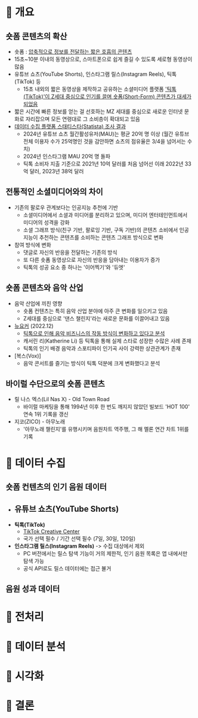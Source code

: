 # 📌 개요

## 숏폼 콘텐츠의 확산
- 숏폼 : [압축적으로 정보를 전달하는 짧은 호흡의 콘텐츠](https://www.kbanker.co.kr/news/articleView.html?idxno=220975)
- 15초~10분 이내의 동영상으로, 스마트폰으로 쉽게 즐길 수 있도록 세로형 동영상이 많음
- 유튜브 쇼츠(YouTube Shorts), 인스타그램 릴스(Instagram Reels), 틱톡(TikTok) 등
  - 15초 내외의 짧은 동영상을 제작하고 공유하는 소셜미디어 플랫폼 ['틱톡(TikTok)'이 Z세대 중심으로 인기를 끌며 숏폼(Short-Form) 콘텐츠가 대세가 되었음](https://brunch.co.kr/@mobiinside/3308)
- 짧은 시간에 빠른 정보를 얻는 걸 선호하는 MZ 세대를 중심으로 새로운 인터넷 문화로 자리잡으며 모든 연령대로 그 소비층이 확대되고 있음
- [데이터 수집 플랫폼 스태티스타(Statista) 조사 결과](https://www.itbiznews.com/news/articleView.html?idxno=156675)
  - 2024년 유튜브 쇼츠 월간활성유저(MAU)는 평균 20억 명 이상 (월간 유튜브 전체 이용자 수가 25억명인 것을 감안하면 쇼츠의 점유율은 3/4을 넘어서는 수치)
  - 2024년 인스타그램 MAU 20억 명 돌파
  - 틱톡 소비자 지출 기준으로 2021년 10억 달러를 처음 넘어선 이래 2022년 33억 달러, 2023년 38억 달러

## 전통적인 소셜미디어와의 차이
- 기존의 팔로우 관계보다는 인공지능 추천에 기반
  - 소셜미디어에서 소셜과 미디어를 분리하고 있으며, 미디어 엔터테인먼트에서 미디어의 성격을 강화
  - 소셜 그래프 방식(친구 기반, 팔로잉 기반, 구독 기반)의 콘텐츠 소비에서 인공지능이 추천하는 콘텐츠를 소비하는 콘텐츠 그래프 방식으로 변화
- 참여 방식에 변화
  - 댓글로 자신의 반응을 전달하는 기존의 방식
  - 또 다른 숏폼 동영상으로 자신의 반응을 담아내는 이용자가 증가
  - 틱톡의 성공 요소 중 하나는 '이어찍기'와 '듀엣'

## 숏폼 콘텐츠와 음악 산업
- 음악 산업에 끼친 영향
  - 숏폼 컨텐츠는 특히 음악 산업 분야에 아주 큰 변화를 일으키고 있음
  - Z세대를 중심으로 '댄스 챌린지'라는 새로운 문화를 이끌어내고 있음
- [뉴요커](https://www.newyorker.com/magazine/2022/12/12/so-you-want-to-be-a-tiktok-star) (2022.12)
  - [틱톡으로 인해 음악 비즈니스의 작동 방식이 변화하고 있다고 분석](https://www.kca.kr/Media_Issue_Trend/vol60/KCA60_23_trend.html)
  - 캐서린 리(Katherine Li) 등 틱톡을 통해 실제 스타로 성장한 수많은 사례 존재
  - 틱톡의 인기 배경 음악과 스포티파이 인기곡 사이 강력한 상관관계가 존재
- [복스(Vox)]
  - 음악 콘서트를 즐기는 방식이 틱톡 덕분에 크게 변화했다고 분석

## 바이럴 수단으로의 숏폼 콘텐츠
- 릴 나스 엑스(Lil Nas X) - Old Town Road
  - 바이럴 마케팅을 통해 1994년 이후 한 번도 깨지지 않았던 빌보드 'HOT 100' 연속 1위 기록을 갱신
- 지코(ZICO) - 아무노래
  - '아무노래 챌린지'를 유행시키며 음원차트 역주행, 그 해 멜론 연간 차트 1위를 기록

# 📌 데이터 수집

## 숏폼 컨텐츠의 인기 음원 데이터
- **유튜브 쇼츠(YouTube Shorts)**
  - 
- **틱톡(TikTok)**
  - [TikTok Creative Center](https://ads.tiktok.com/business/creativecenter/inspiration/popular/music/pc/en)
  - 국가 선택 필수 / 기간 선택 필수 (7일, 30일, 120일)
- **인스타그램 릴스(Instagram Reels)** -> 수집 대상에서 제외
  - PC 버전에서는 릴스 탐색 기능이 거의 제한적, 인기 음원 목록은 앱 내에서만 탐색 가능
  - 공식 API로도 릴스 데이터에는 접근 뷸거

## 음원 성과 데이터

# 📌 전처리

# 📌 데이터 분석

# 📌 시각화

# 📌 결론